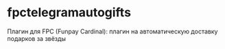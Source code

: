 # fpctelegramautogifts
Плагин для FPC (Funpay Cardinal): плагин на автоматическую доставку подарков за звёзды 
